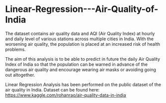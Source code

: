 # Linear-Regression---Air-Quality-of-India

The dataset contains air quality data and AQI (Air Quality Index) at hourly and daily level of various stations across multiple cities in India.
With the worsening air quality, the population is placed at an increased risk of health problems. 

The aim of this analysis is to be able to predict in future the daily Air Quality Index of India so that the population can be warned in advance of the dangerous air quality and encourage wearing air masks or avoiding going out altogether.

Linear Regression Analysis has been performed on the public dataset of the air quality in India. Dataset can be found here: https://www.kaggle.com/rohanrao/air-quality-data-in-india
